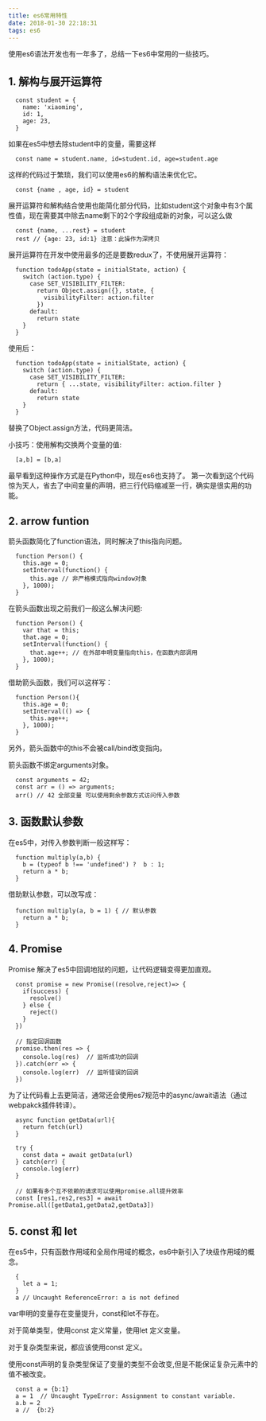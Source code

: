```yaml
---
title: es6常用特性
date: 2018-01-30 22:18:31
tags: es6
---
```


使用es6语法开发也有一年多了，总结一下es6中常用的一些技巧。

## 1. 解构与展开运算符

```
  const student = {
    name: 'xiaoming',
    id: 1,
    age: 23,
  }
```

如果在es5中想去除student中的变量，需要这样

```
  const name = student.name, id=student.id, age=student.age
```

这样的代码过于繁琐，我们可以使用es6的解构语法来优化它。

```
  const {name , age, id} = student
```

展开运算符和解构结合使用也能简化部分代码，比如student这个对象中有3个属性值，现在需要其中除去name剩下的2个字段组成新的对象，可以这么做

```
  const {name, ...rest} = student
  rest // {age: 23, id:1} 注意：此操作为深拷贝
```

展开运算符在开发中使用最多的还是要数redux了，不使用展开运算符：

```
  function todoApp(state = initialState, action) {
    switch (action.type) {
      case SET_VISIBILITY_FILTER:
        return Object.assign({}, state, {
          visibilityFilter: action.filter
        })
      default:
        return state
    }
  }
```

使用后：

```
  function todoApp(state = initialState, action) {
    switch (action.type) {
      case SET_VISIBILITY_FILTER:
        return { ...state, visibilityFilter: action.filter }
      default:
        return state
    }
  }
```

替换了Object.assign方法，代码更简洁。

小技巧：使用解构交换两个变量的值:
```
  [a,b] = [b,a]
```
最早看到这种操作方式是在Python中，现在es6也支持了。
第一次看到这个代码惊为天人，省去了中间变量的声明，把三行代码缩减至一行，确实是很实用的功能。

## 2. arrow funtion

箭头函数简化了function语法，同时解决了this指向问题。

```
  function Person() {
    this.age = 0;
    setInterval(function() {
      this.age // 非严格模式指向window对象
    }, 1000);
  }
```
在箭头函数出现之前我们一般这么解决问题:
```
  function Person() {
    var that = this;
    that.age = 0;
    setInterval(function() {
      that.age++; // 在外部申明变量指向this，在函数内部调用
    }, 1000);
  }
```
借助箭头函数，我们可以这样写：
```
  function Person(){
    this.age = 0;
    setInterval(() => {
      this.age++;
    }, 1000);
  }
```
另外，箭头函数中的this不会被call/bind改变指向。

箭头函数不绑定arguments对象。
```
  const arguments = 42;
  const arr = () => arguments; 
  arr() // 42 全部变量 可以使用剩余参数方式访问传入参数
```
## 3. 函数默认参数

在es5中，对传入参数判断一般这样写：
```
  function multiply(a,b) {
    b = (typeof b !== 'undefined') ?  b : 1;
    return a * b;
  }
```
借助默认参数，可以改写成：
```
  function multiply(a, b = 1) { // 默认参数
    return a * b;
  }
```

## 4. Promise

Promise 解决了es5中回调地狱的问题，让代码逻辑变得更加直观。

```
  const promise = new Promise((resolve,reject)=> {
    if(success) {
      resolve()
    } else {
      reject()
    }
  })

  // 指定回调函数
  promise.then(res => {
    console.log(res)  // 监听成功的回调
  }).catch(err => {
    console.log(err)  // 监听错误的回调
  })
```

为了让代码看上去更简洁，通常还会使用es7规范中的async/await语法（通过webpakck插件转译）。

```
  async function getData(url){
    return fetch(url)
  }

  try {
    const data = await getData(url)
  } catch(err) {
    console.log(err)
  }

  // 如果有多个互不依赖的请求可以使用promise.all提升效率
  const [res1,res2,res3] = await Promise.all([getData1,getData2,getData3])

``` 

## 5. const 和 let

在es5中，只有函数作用域和全局作用域的概念，es6中新引入了块级作用域的概念。
```
  {
    let a = 1;
  }
  a // Uncaught ReferenceError: a is not defined
```
var申明的变量存在变量提升，const和let不存在。

对于简单类型，使用const 定义常量，使用let 定义变量。

对于复杂类型来说，都应该使用const 定义。

使用const声明的复杂类型保证了变量的类型不会改变,但是不能保证复杂元素中的值不被改变。
```
  const a = {b:1}
  a = 1  // Uncaught TypeError: Assignment to constant variable.
  a.b = 2
  a //  {b:2}
```
